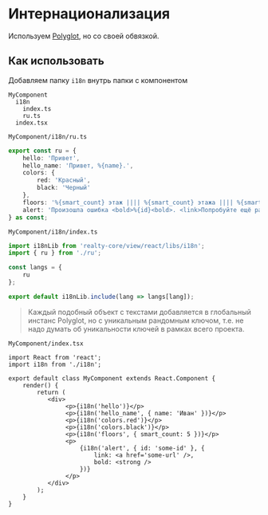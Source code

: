 # Интернационализация

Используем [Polyglot](https://github.com/airbnb/polyglot.js), но со своей обвязкой.

## Как использовать

Добавляем папку `i18n` внутрь папки с компонентом
```
MyComponent
  i18n
    index.ts
    ru.ts
  index.tsx
```

`MyComponent/i18n/ru.ts`
```ts
export const ru = {
    hello: 'Привет',
    hello_name: 'Привет, %{name}.',
    colors: {
        red: 'Красный',
        black: 'Черный'
    },
    floors: '%{smart_count} этаж |||| %{smart_count} этажа |||| %{smart_count} этажей',
    alert: 'Произошла ошибка <bold>%{id}<bold>. <link>Попробуйте ещё раз</link>.'
} as const;
```

`MyComponent/i18n/index.ts`
```ts
import i18nLib from 'realty-core/view/react/libs/i18n';
import { ru } from './ru';

const langs = {
    ru
};

export default i18nLib.include(lang => langs[lang]);
```

> Каждый подобный объект с текстами добавляется в глобальный инстанс Polyglot,
но с уникальным рандомным ключом, т.е. не надо думать об уникальности ключей в рамках всего проекта.

`MyComponent/index.tsx`
```tsx
import React from 'react';
import i18n from './i18n';

export default class MyComponent extends React.Component {
    render() {
        return (
           <div>
                <p>{i18n('hello')}</p>
                <p>{i18n('hello_name', { name: 'Иван' })}</p>
                <p>{i18n('colors.red')}</p>
                <p>{i18n('colors.black')}</p>
                <p>{i18n('floors', { smart_count: 5 })}</p>
                <p>
                    {i18n('alert', { id: 'some-id' }, {
                        link: <a href='some-url' />,
                        bold: <strong />
                    })}
                </p>
           </div>
        );
    }
}
```
